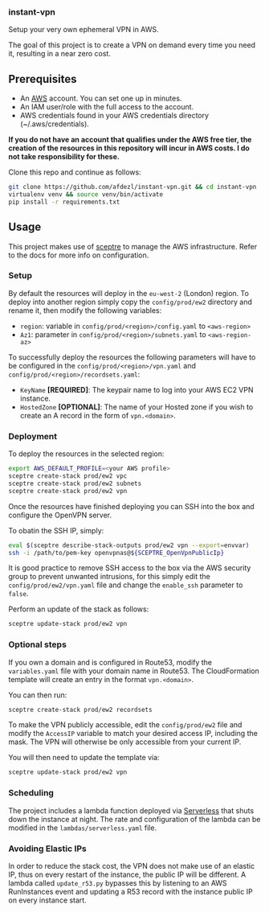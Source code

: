 ### instant-vpn

Setup your very own ephemeral VPN in AWS.

The goal of this project is to create a VPN on demand every time you need it, resulting in a near zero cost.

## Prerequisites

* An [AWS](https://aws.amazon.com/) account. You can set one up in minutes.
* An IAM user/role with the full access to the account.
* AWS credentials found in your AWS credentials directory (~/.aws/credentials).

**If you do not have an account that qualifies under the AWS free tier, the creation of the resources in this repository will incur in AWS costs. I do not take responsibility for these.**

Clone this repo and continue as follows:

```bash
git clone https://github.com/afdezl/instant-vpn.git && cd instant-vpn
virtualenv venv && source venv/bin/activate
pip install -r requirements.txt
```

## Usage

This project makes use of [sceptre](https://github.com/cloudreach/sceptre) to manage the AWS infrastructure. Refer to the docs for more info on configuration.

### Setup

By default the resources will deploy in the `eu-west-2` (London) region. To deploy into another region simply copy the `config/prod/ew2` directory and rename it, then modify the following variables:

* `region`: variable in `config/prod/<region>/config.yaml` to `<aws-region>`
* `Az1`: parameter in `config/prod/<region>/subnets.yaml` to `<aws-region-az>`

To successfully deploy the resources the following parameters will have to be configured in the `config/prod/<region>/vpn.yaml` and `config/prod/<region>/recordsets.yaml`:

* `KeyName` **[REQUIRED]**: The keypair name to log into your AWS EC2 VPN instance.
* `HostedZone` **[OPTIONAL]**: The name of your Hosted zone if you wish to create an A record in the form of `vpn.<domain>`.


### Deployment

To deploy the resources in the selected region:

```bash
export AWS_DEFAULT_PROFILE=<your AWS profile>
sceptre create-stack prod/ew2 vpc
sceptre create-stack prod/ew2 subnets
sceptre create-stack prod/ew2 vpn
```

Once the resources have finished deploying you can SSH into the box and configure the OpenVPN server.

To obatin the SSH IP, simply:

```bash
eval $(sceptre describe-stack-outputs prod/ew2 vpn --export=envvar)
ssh -i /path/to/pem-key openvpnas@${SCEPTRE_OpenVpnPublicIp}
```

It is good practice to remove SSH access to the box via the AWS security group to prevent unwanted intrusions, for this simply edit the `config/prod/ew2/vpn.yaml` file and change the `enable_ssh` parameter to `false`.

Perform an update of the stack as follows:

```bash
sceptre update-stack prod/ew2 vpn
```

### Optional steps

If you own a domain and is configured in Route53, modify the `variables.yaml` file with your domain name in Route53. The CloudFormation template will create an entry in the format `vpn.<domain>`.

You can then run:

```bash
sceptre create-stack prod/ew2 recordsets
```

To make the VPN publicly accessible, edit the `config/prod/ew2` file and modify the `AccessIP` variable to match your desired access IP, including the mask. The VPN will otherwise be only accessible from your current IP.

You will then need to update the template via:

```bash
sceptre update-stack prod/ew2 vpn
```


### Scheduling

The project includes a lambda function deployed via [Serverless](https://serverless.com/) that shuts down the instance at night. The rate and configuration of the lambda can be modified in the `lambdas/serverless.yaml` file.

### Avoiding Elastic IPs

In order to reduce the stack cost, the VPN does not make use of an elastic IP, thus on every restart of the instance, the public IP will be different. A lambda called `update_r53.py` bypasses this by listening to an AWS RunInstances event and updating a R53 record with the instance public IP on every instance start.
